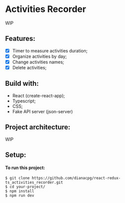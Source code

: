 # Activities Recorder

WIP

## Features:

- [x] Timer to measure activities duration;
- [x] Organize activities by day;
- [x] Change activities names;
- [x] Delete activities;

## Build with:

- React (create-react-app);
- Typescript;
- CSS;
- Fake API server (json-server)

## Project architecture:

WIP

## Setup:

#### To run this project:

```
$ git clone https://github.com/dianacpg/react-redux-ts_activities_recorder.git
$ cd your-project/
$ npm install
$ npm run dev


